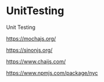 # UnitTesting
Unit Testing

https://mochajs.org/

https://sinonjs.org/

https://www.chaijs.com/

https://www.npmjs.com/package/nyc
